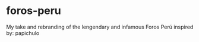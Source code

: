 # foros-peru
My take and rebranding of the lengendary and infamous Foros Perú
inspired by: papichulo
